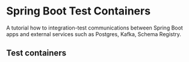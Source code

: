 # Spring Boot Test Containers

A tutorial how to integration-test communications between Spring Boot apps and external services such as Postgres, Kafka, Schema Registry.

## Test containers


